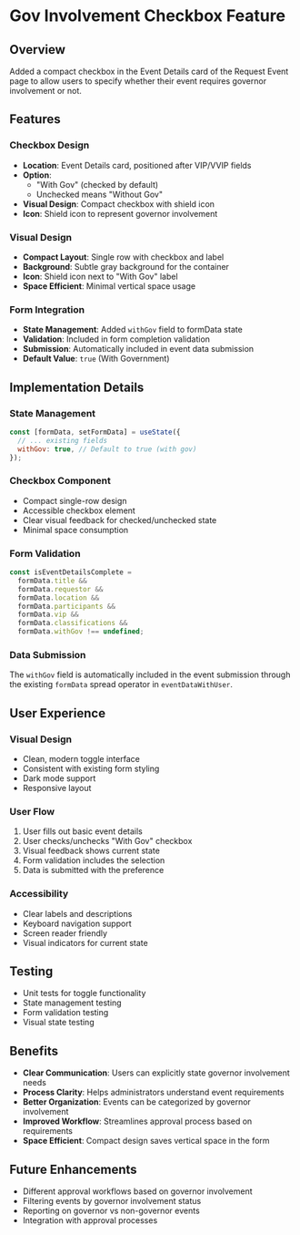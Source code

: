 # Gov Involvement Checkbox Feature

## Overview
Added a compact checkbox in the Event Details card of the Request Event page to allow users to specify whether their event requires governor involvement or not.

## Features

### Checkbox Design
- **Location**: Event Details card, positioned after VIP/VVIP fields
- **Option**: 
  - "With Gov" (checked by default)
  - Unchecked means "Without Gov"
- **Visual Design**: Compact checkbox with shield icon
- **Icon**: Shield icon to represent governor involvement

### Visual Design
- **Compact Layout**: Single row with checkbox and label
- **Background**: Subtle gray background for the container
- **Icon**: Shield icon next to "With Gov" label
- **Space Efficient**: Minimal vertical space usage

### Form Integration
- **State Management**: Added `withGov` field to formData state
- **Validation**: Included in form completion validation
- **Submission**: Automatically included in event data submission
- **Default Value**: `true` (With Government)

## Implementation Details

### State Management
```javascript
const [formData, setFormData] = useState({
  // ... existing fields
  withGov: true, // Default to true (with gov)
});
```

### Checkbox Component
- Compact single-row design
- Accessible checkbox element
- Clear visual feedback for checked/unchecked state
- Minimal space consumption

### Form Validation
```javascript
const isEventDetailsComplete = 
  formData.title && 
  formData.requestor && 
  formData.location && 
  formData.participants &&
  formData.vip &&
  formData.classifications &&
  formData.withGov !== undefined;
```

### Data Submission
The `withGov` field is automatically included in the event submission through the existing `formData` spread operator in `eventDataWithUser`.

## User Experience

### Visual Design
- Clean, modern toggle interface
- Consistent with existing form styling
- Dark mode support
- Responsive layout

### User Flow
1. User fills out basic event details
2. User checks/unchecks "With Gov" checkbox
3. Visual feedback shows current state
4. Form validation includes the selection
5. Data is submitted with the preference

### Accessibility
- Clear labels and descriptions
- Keyboard navigation support
- Screen reader friendly
- Visual indicators for current state

## Testing
- Unit tests for toggle functionality
- State management testing
- Form validation testing
- Visual state testing

## Benefits
- **Clear Communication**: Users can explicitly state governor involvement needs
- **Process Clarity**: Helps administrators understand event requirements
- **Better Organization**: Events can be categorized by governor involvement
- **Improved Workflow**: Streamlines approval process based on requirements
- **Space Efficient**: Compact design saves vertical space in the form

## Future Enhancements
- Different approval workflows based on governor involvement
- Filtering events by governor involvement status
- Reporting on governor vs non-governor events
- Integration with approval processes
